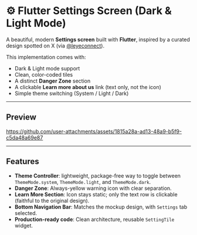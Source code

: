 # ⚙️ Flutter Settings Screen (Dark & Light Mode)

A beautiful, modern **Settings screen** built with **Flutter**, inspired by a curated design spotted on X (via [@leyeconnect](https://twitter.com/leyeconnect)).  

This implementation comes with:
-  Dark & Light mode support  
-  Clean, color-coded tiles  
-  A distinct **Danger Zone** section  
-  A clickable **Learn more about us** link (text only, not the icon)  
-  Simple theme switching (System / Light / Dark)  

---

## Preview

https://github.com/user-attachments/assets/1815a28a-ad13-48a9-b5f9-c5da48a69e87



---

## Features

- **Theme Controller**: lightweight, package-free way to toggle between `ThemeMode.system`, `ThemeMode.light`, and `ThemeMode.dark`.  
- **Danger Zone**: Always-yellow warning icon with clear separation.  
- **Learn More Section**: Icon stays static; only the text row is clickable (faithful to the original design).  
- **Bottom Navigation Bar**: Matches the mockup design, with `Settings` tab selected.  
- **Production-ready code**: Clean architecture, reusable `SettingTile` widget.  
